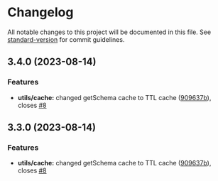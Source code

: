 # Changelog

All notable changes to this project will be documented in this file. See [standard-version](https://github.com/conventional-changelog/standard-version) for commit guidelines.

## 3.4.0 (2023-08-14)


### Features

* **utils/cache:** changed getSchema cache to TTL cache ([909637b](https://github.com/kwilteam/kwil-js/commit/909637b83a21262523320e2fbd0f6339756312b5)), closes [#8](https://github.com/kwilteam/kwil-js/issues/8)

## 3.3.0 (2023-08-14)


### Features

* **utils/cache:** changed getSchema cache to TTL cache ([909637b](https://github.com/kwilteam/kwil-js/commit/909637b83a21262523320e2fbd0f6339756312b5)), closes [#8](https://github.com/kwilteam/kwil-js/issues/8)
